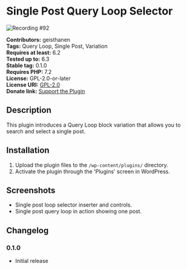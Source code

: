 # Single Post Query Loop Selector

![Recording #92](https://github.com/creative-andrew/single-post-query-loop-selector/assets/18492002/c9dc5594-8565-4510-b042-017ff35d5306)


**Contributors:** geisthanen  
**Tags:** Query Loop, Single Post, Variation  
**Requires at least:** 6.2  
**Tested up to:** 6.3  
**Stable tag:** 0.1.0  
**Requires PHP:** 7.2  
**License:** GPL-2.0-or-later  
**License URI:** [GPL-2.0](https://www.gnu.org/licenses/gpl-2.0.html)  
**Donate link:** [Support the Plugin](https://paypal.me/creativeandrewdev)

## Description

This plugin introduces a Query Loop block variation that allows you to search and select a single post.

## Installation

1. Upload the plugin files to the `/wp-content/plugins/` directory.
2. Activate the plugin through the 'Plugins' screen in WordPress.

## Screenshots

- Single post loop selector inserter and controls.
- Single post query loop in action showing one post.

## Changelog

### 0.1.0

- Initial release
